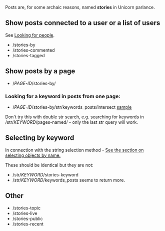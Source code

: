 Posts are, for some archaic reasons, named **stories** in Unicorn parlance.

## Show posts connected to a user or a list of users ##

See [Looking for people](fgs-people.md).

* /stories-by
* /stories-commented
* /stories-tagged

## Show posts by a page ##

* /*PAGE-ID*/stories-by/

### Looking for a keyword in posts from one page: ###

* /*PAGE-ID*/stories-by/str/keywords_posts/intersect [sample](https://www.facebook.com/search/122816404437089/stories-by/str/bouffier/keywords_posts/intersect)

Don't try this with double str search, e.g. searching for keywords in /str/*KEYWORD*/pages-named/ - only the last str query will work.

## Selecting by keyword ##

In connection with the string selection method - [See the section on selecting objects by name.](../../wiki/The-basic-Graph-Search-grammar#selecting-by-name)

These should be identical but they are not: 

* /str/*KEYWORD*/stories-keyword
* /str/*KEYWORD*/keywords_posts seems to return more. 

## Other ##

* /stories-topic  
* /stories-live
* /stories-public
* /stories-recent
